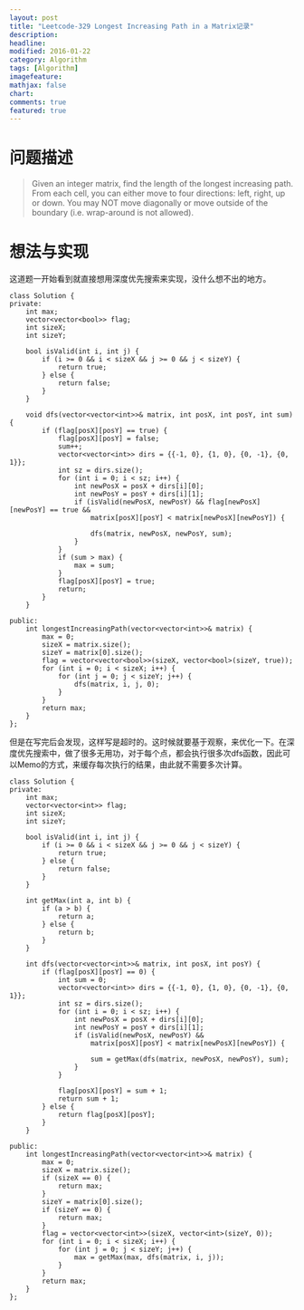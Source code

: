 ```yaml
---
layout: post
title: "Leetcode-329 Longest Increasing Path in a Matrix记录"
description: 
headline:
modified: 2016-01-22
category: Algorithm
tags: [Algorithm]
imagefeature:
mathjax: false
chart:
comments: true
featured: true
---
```


# 问题描述

>Given an integer matrix, find the length of the longest increasing path.
>From each cell, you can either move to four directions: left, right, up or down. You may NOT move diagonally or move outside of the boundary (i.e. wrap-around is not allowed).

# 想法与实现

这道题一开始看到就直接想用深度优先搜索来实现，没什么想不出的地方。

	class Solution {
	private:
	    int max;
	    vector<vector<bool>> flag;
	    int sizeX;
	    int sizeY;
	    
	    bool isValid(int i, int j) {
	        if (i >= 0 && i < sizeX && j >= 0 && j < sizeY) {
	            return true;
	        } else {
	            return false;
	        }
	    }
	    
	    void dfs(vector<vector<int>>& matrix, int posX, int posY, int sum) {
	        if (flag[posX][posY] == true) {
	            flag[posX][posY] = false;
	            sum++;
	            vector<vector<int>> dirs = {{-1, 0}, {1, 0}, {0, -1}, {0, 1}};
	            int sz = dirs.size();
	            for (int i = 0; i < sz; i++) {
	                int newPosX = posX + dirs[i][0];
	                int newPosY = posY + dirs[i][1];
	                if (isValid(newPosX, newPosY) && flag[newPosX][newPosY] == true && 
	                    matrix[posX][posY] < matrix[newPosX][newPosY]) {
	                    
	                    dfs(matrix, newPosX, newPosY, sum);     
	                }
	            }
	            if (sum > max) {
	                max = sum;
	            }
	            flag[posX][posY] = true;
	            return;
	        }
	    }
	    
	public:
	    int longestIncreasingPath(vector<vector<int>>& matrix) {
	        max = 0;
	        sizeX = matrix.size();
	        sizeY = matrix[0].size();
	        flag = vector<vector<bool>>(sizeX, vector<bool>(sizeY, true));
	        for (int i = 0; i < sizeX; i++) {
	            for (int j = 0; j < sizeY; j++) {
	                dfs(matrix, i, j, 0);
	            }
	        }
	        return max;
	    }
	};

但是在写完后会发现，这样写是超时的。这时候就要基于观察，来优化一下。在深度优先搜索中，做了很多无用功，对于每个点，都会执行很多次dfs函数，因此可以Memo的方式，来缓存每次执行的结果，由此就不需要多次计算。

	class Solution {
	private:
	    int max;
	    vector<vector<int>> flag;
	    int sizeX;
	    int sizeY;
	    
	    bool isValid(int i, int j) {
	        if (i >= 0 && i < sizeX && j >= 0 && j < sizeY) {
	            return true;
	        } else {
	            return false;
	        }
	    }
	    
	    int getMax(int a, int b) {
	        if (a > b) {
	            return a;
	        } else {
	            return b;
	        }
	    }
	    
	    int dfs(vector<vector<int>>& matrix, int posX, int posY) {
	        if (flag[posX][posY] == 0) {
	            int sum = 0;
	            vector<vector<int>> dirs = {{-1, 0}, {1, 0}, {0, -1}, {0, 1}};
	            int sz = dirs.size();
	            for (int i = 0; i < sz; i++) {
	                int newPosX = posX + dirs[i][0];
	                int newPosY = posY + dirs[i][1];
	                if (isValid(newPosX, newPosY) && 
	                    matrix[posX][posY] < matrix[newPosX][newPosY]) {
	                    
	                    sum = getMax(dfs(matrix, newPosX, newPosY), sum);
	                }
	            }
	            
	            flag[posX][posY] = sum + 1;
	            return sum + 1;
	        } else {
	            return flag[posX][posY];
	        }
	    }
	    
	public:
	    int longestIncreasingPath(vector<vector<int>>& matrix) {
	        max = 0;
	        sizeX = matrix.size();
	        if (sizeX == 0) {
	            return max;
	        }
	        sizeY = matrix[0].size();
	        if (sizeY == 0) {
	            return max;
	        }
	        flag = vector<vector<int>>(sizeX, vector<int>(sizeY, 0));
	        for (int i = 0; i < sizeX; i++) {
	            for (int j = 0; j < sizeY; j++) {
	                max = getMax(max, dfs(matrix, i, j));
	            }
	        }
	        return max;
	    }
	};